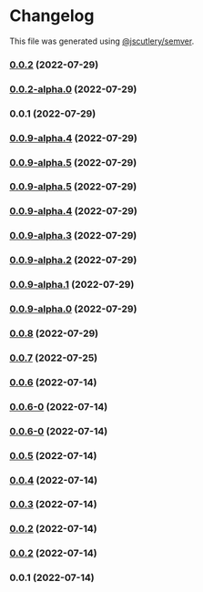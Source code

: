 # Changelog

This file was generated using [@jscutlery/semver](https://github.com/jscutlery/semver).

### [0.0.2](https://github.com/yurikrupnik/nx-go-playground/compare/api-helpers-0.0.2-alpha.0...api-helpers-0.0.2) (2022-07-29)

### [0.0.2-alpha.0](https://github.com/yurikrupnik/nx-go-playground/compare/api-helpers-0.0.1...api-helpers-0.0.2-alpha.0) (2022-07-29)

### 0.0.1 (2022-07-29)

### [0.0.9-alpha.4](https://github.com/yurikrupnik/nx-go-playground/compare/api-helpers-0.0.9-alpha.3...api-helpers-0.0.9-alpha.4) (2022-07-29)

### [0.0.9-alpha.5](https://github.com/yurikrupnik/nx-go-playground/compare/api-helpers-0.0.9-alpha.4...api-helpers-0.0.9-alpha.5) (2022-07-29)

### [0.0.9-alpha.5](https://github.com/yurikrupnik/nx-go-playground/compare/api-helpers-0.0.9-alpha.4...api-helpers-0.0.9-alpha.5) (2022-07-29)

### [0.0.9-alpha.4](https://github.com/yurikrupnik/nx-go-playground/compare/api-helpers-0.0.9-alpha.3...api-helpers-0.0.9-alpha.4) (2022-07-29)

### [0.0.9-alpha.3](https://github.com/yurikrupnik/nx-go-playground/compare/api-helpers-0.0.9-alpha.2...api-helpers-0.0.9-alpha.3) (2022-07-29)

### [0.0.9-alpha.2](https://github.com/yurikrupnik/nx-go-playground/compare/api-helpers-0.0.9-alpha.1...api-helpers-0.0.9-alpha.2) (2022-07-29)

### [0.0.9-alpha.1](https://github.com/yurikrupnik/nx-go-playground/compare/api-helpers-0.0.9-alpha.0...api-helpers-0.0.9-alpha.1) (2022-07-29)

### [0.0.9-alpha.0](https://github.com/yurikrupnik/nx-go-playground/compare/api-helpers-0.0.8...api-helpers-0.0.9-alpha.0) (2022-07-29)

### [0.0.8](https://github.com/yurikrupnik/nx-go-playground/compare/api-helpers-0.0.7...api-helpers-0.0.8) (2022-07-29)

### [0.0.7](https://github.com/yurikrupnik/nx-go-playground/compare/api-helpers-0.0.6...api-helpers-0.0.7) (2022-07-25)

### [0.0.6](https://github.com/yurikrupnik/nx-go-playground/compare/api-helpers-0.0.6-0...api-helpers-0.0.6) (2022-07-14)

### [0.0.6-0](https://github.com/yurikrupnik/nx-go-playground/compare/api-helpers-0.0.6-0...api-helpers-0.0.6-0) (2022-07-14)

### [0.0.6-0](https://github.com/yurikrupnik/nx-go-playground/compare/api-helpers-0.0.5...api-helpers-0.0.6-0) (2022-07-14)

### [0.0.5](https://github.com/yurikrupnik/nx-go-playground/compare/api-helpers-0.0.4...api-helpers-0.0.5) (2022-07-14)

### [0.0.4](https://github.com/yurikrupnik/nx-go-playground/compare/api-helpers-0.0.3...api-helpers-0.0.4) (2022-07-14)

### [0.0.3](https://github.com/yurikrupnik/nx-go-playground/compare/api-helpers-0.0.2...api-helpers-0.0.3) (2022-07-14)

### [0.0.2](https://github.com/yurikrupnik/nx-go-playground/compare/api-helpers-0.0.1...api-helpers-0.0.2) (2022-07-14)

### [0.0.2](https://github.com/yurikrupnik/nx-go-playground/compare/api-helpers-0.0.1...api-helpers-0.0.2) (2022-07-14)

### 0.0.1 (2022-07-14)
